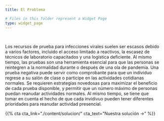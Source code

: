 ```yaml
---
title: El Problema

# Files in this folder represent a Widget Page
type: widget_page
---
```


<br/>

Los recursos de prueba para infecciones virales suelen ser escasos debido a varios factores, incluido el acceso limitado a reactivos, la escasez de técnicos de laboratorio capacitados y una logística deficiente. Al mismo tiempo, las pruebas son una herramienta esencial para que las personas se reintegren a la normalidad durante o después de una ola de pandemia. Una prueba negativa puede servir como comprobante para que un individuo regrese a su salón de clase o participe en las actividades cotidianas normales. Se requieren estrategias novedosas para maximizar el beneficio de cada prueba disponible, y permitir que un número máximo de personas puedan reanudar actividades normales. Al mismo tiempo, se tiene que tomar en cuenta el hecho de que cada invidivuo pueden tener diferentes prioridades para reanudar actividad presencial.

{{% cta cta_link="./content/solucion/" cta_text="Nuestra solución →" %}}
